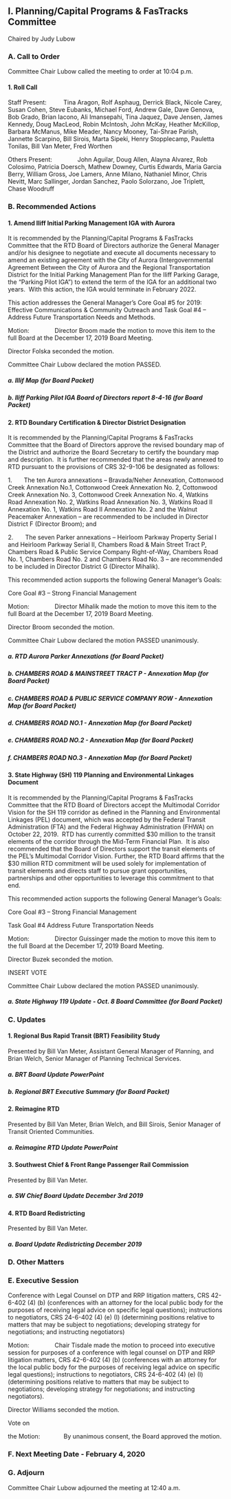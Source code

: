 ## I. Planning/Capital Programs & FasTracks Committee

Chaired by Judy Lubow

### A. Call to Order

Committee Chair Lubow called the meeting to order at 10:04 p.m.

#### 1. Roll Call

Staff Present:          Tina Aragon, Rolf Asphaug, Derrick Black, Nicole Carey, Susan Cohen, Steve Eubanks, Michael Ford, Andrew Gale, Dave Genova, Bob Grado, Brian Iacono, Ali Imansepahi, Tina Jaquez, Dave Jensen, James Kennedy, Doug MacLeod, Robin McIntosh, John McKay, Heather McKillop, Barbara McManus, Mike Meader, Nancy Mooney, Tai-Shrae Parish, Jannette Scarpino, Bill Sirois, Marta Sipeki, Henry Stopplecamp, Pauletta Tonilas, Bill Van Meter, Fred Worthen

Others Present:               John Aguilar, Doug Allen, Alayna Alvarez, Rob Colosimo, Patricia Doersch, Mathew Downey, Curtis Edwards, Maria Garcia Berry, William Gross, Joe Lamers, Anne Milano, Nathaniel Minor, Chris Nevitt, Marc Sallinger, Jordan Sanchez, Paolo Solorzano, Joe Triplett, Chase Woodruff

### B. Recommended Actions

#### 1. Amend Iliff Initial Parking Management IGA with Aurora

It is recommended by the Planning/Capital Programs & FasTracks Committee that the RTD Board of Directors authorize the General Manager and/or his designee to negotiate and execute all documents necessary to amend an existing agreement with the City of Aurora (Intergovernmental Agreement Between the City of Aurora and the Regional Transportation District for the Initial Parking Management Plan for the Iliff Parking Garage, the “Parking Pilot IGA”) to extend the term of the IGA for an additional two years.  With this action, the IGA would terminate in February 2022.

This action addresses the General Manager’s Core Goal #5 for 2019:  Effective Communications & Community Outreach and Task Goal #4 – Address Future Transportation Needs and Methods.

Motion:               Director Broom made the motion to move this item to the full Board at the December 17, 2019 Board Meeting.

Director Folska seconded the motion.

Committee Chair Lubow declared the motion PASSED.

##### a. IIlif Map (for Board Packet)

##### b. Iliff Parking Pilot IGA Board of Directors report 8-4-16 (for Board Packet)

#### 2. RTD Boundary Certification & Director District Designation

It is recommended by the Planning/Capital Programs & FasTracks Committee that the Board of Directors approve the revised boundary map of the District and authorize the Board Secretary to certify the boundary map and description.  It is further recommended that the areas newly annexed to RTD pursuant to the provisions of CRS 32-9-106 be designated as follows:

1.       The ten Aurora annexations – Bravada/Neher Annexation, Cottonwood Creek Annexation No.1, Cottonwood Creek Annexation No. 2, Cottonwood Creek Annexation No. 3, Cottonwood Creek Annexation No. 4, Watkins Road Annexation No. 2, Watkins Road Annexation No. 3, Watkins Road II Annexation No. 1, Watkins Road II Annexation No. 2 and the Walnut Peacemaker Annexation – are recommended to be included in Director District F (Director Broom); and

2.       The seven Parker annexations – Heirloom Parkway Property Serial I and Heirloom Parkway Serial II, Chambers Road & Main Street Tract P, Chambers Road & Public Service Company Right-of-Way, Chambers Road No. 1, Chambers Road No. 2 and Chambers Road No. 3 – are recommended to be included in Director District G (Director Mihalik).

This recommended action supports the following General Manager’s Goals:

Core Goal #3 – Strong Financial Management

Motion:               Director Mihalik made the motion to move this item to the full Board at the December 17, 2019 Board Meeting.

Director Broom seconded the motion.

Committee Chair Lubow declared the motion PASSED unanimously.

##### a. RTD Aurora Parker Annexations (for Board Packet)

##### b. CHAMBERS ROAD & MAINSTREET TRACT P - Annexation Map (for Board Packet)

##### c. CHAMBERS ROAD & PUBLIC SERVICE COMPANY ROW - Annexation Map (for Board Packet)

##### d. CHAMBERS ROAD NO.1 - Annexation Map (for Board Packet)

##### e. CHAMBERS ROAD NO.2  - Annexation Map (for Board Packet)

##### f. CHAMBERS ROAD NO.3 - Annexation Map (for Board Packet)

#### 3. State Highway (SH) 119 Planning and Environmental Linkages Document

It is recommended by the Planning/Capital Programs & FasTracks Committee that the RTD Board of Directors accept the Multimodal Corridor Vision for the SH 119 corridor as defined in the Planning and Environmental Linkages (PEL) document, which was accepted by the Federal Transit Administration (FTA) and the Federal Highway Administration (FHWA) on October 22, 2019.  RTD has currently committed $30 million to the transit elements of the corridor through the Mid-Term Financial Plan.  It is also recommended that the Board of Directors support the transit elements of the PEL’s Multimodal Corridor Vision. Further, the RTD Board affirms that the $30 million RTD commitment will be used solely for implementation of transit elements and directs staff to pursue grant opportunities, partnerships and other opportunities to leverage this commitment to that end.

This recommended action supports the following General Manager’s Goals:

Core Goal #3 – Strong Financial Management

Task Goal #4 Address Future Transportation Needs

Motion:               Director Guissinger made the motion to move this item to the full Board at the December 17, 2019 Board Meeting.

Director Buzek seconded the motion.

INSERT VOTE

Committee Chair Lubow declared the motion PASSED unanimously.

##### a. State Highway 119 Update - Oct. 8 Board Committee (for Board Packet)

### C. Updates

#### 1. Regional Bus Rapid Transit (BRT) Feasibility Study

Presented by Bill Van Meter, Assistant General Manager of Planning, and Brian Welch, Senior Manager of Planning Technical Services.

##### a. BRT Board Update PowerPoint

##### b. Regional BRT Executive Summary (for Board Packet)

#### 2. Reimagine RTD

Presented by Bill Van Meter, Brian Welch, and Bill Sirois, Senior Manager of Transit Oriented Communities.

##### a. Reimagine RTD Update PowerPoint

#### 3. Southwest Chief & Front Range Passenger Rail Commission

Presented by Bill Van Meter.

##### a. SW Chief Board Update December 3rd 2019

#### 4. RTD Board Redistricting

Presented by Bill Van Meter.

##### a. Board Update Redistricting December 2019

### D. Other Matters

### E. Executive Session

Conference with Legal Counsel on DTP and RRP litigation matters, CRS 42-6-402 (4) (b) (conferences with an attorney for the local public body for the purposes of receiving legal advice on specific legal questions); instructions to negotiators, CRS 24-6-402 (4) (e) (I) (determining positions relative to matters that may be subject to negotiations; developing strategy for negotiations; and instructing negotiators)

Motion:               Chair Tisdale made the motion to proceed into executive session for purposes of a conference with legal counsel on DTP and RRP litigation matters, CRS 42-6-402 (4) (b) (conferences with an attorney for the local public body for the purposes of receiving legal advice on specific legal questions); instructions to negotiators, CRS 24-6-402 (4) (e) (I) (determining positions relative to matters that may be subject to negotiations; developing strategy for negotiations; and instructing negotiators).

Director Williams seconded the motion.

Vote on

the Motion:              By unanimous consent, the Board approved the motion.

### F. Next Meeting Date - February 4, 2020

### G. Adjourn

Committee Chair Lubow adjourned the meeting at 12:40 a.m.
